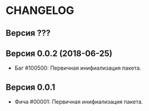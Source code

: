CHANGELOG
====================


Версия ???
--------------------


Версия 0.0.2 (2018-06-25)
--------------------
 - Баг #100500: Первичная инифиализация пакета.


Версия 0.0.1
--------------------
 - Фича #00001: Первичная инифиализация пакета.
